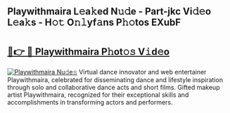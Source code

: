 ## Playwithmaira L𝚎a𝚔ed N𝚞𝚍e - Part-jkc Vi𝚍𝚎o L𝚎a𝚔s - H𝚘𝚝 O𝚗𝚕yf𝚊ns P𝚑𝚘tos EXubF

# <h2><a href="http://kfeszr.oniu.top/?m=Playwithmaira">🔗👉 🔴 Playwithmaira P𝚑ot𝚘𝚜 V𝚒d𝚎o</a></h2>

[![Playwithmaira Nu𝚍e𝚜](https://i.imgur.com/0qMVB7G.gif)](http://kfeszr.oniu.top/?m=Playwithmaira)
Virtual dance innovator and web entertainer Playwithmaira, celebrated for disseminating dance and lifestyle inspiration through solo and collaborative dance acts and short films. Gifted makeup artist Playwithmaira, recognized for their exceptional skills and accomplishments in transforming actors and performers.  
